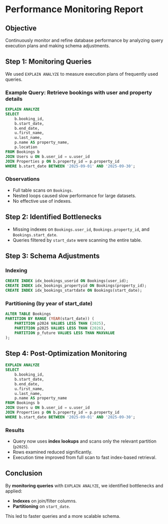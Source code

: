 # Performance Monitoring Report

## Objective
Continuously monitor and refine database performance by analyzing query execution plans and making schema adjustments.

## Step 1: Monitoring Queries

We used `EXPLAIN ANALYZE` to measure execution plans of frequently used queries.

### Example Query: Retrieve bookings with user and property details
```sql
EXPLAIN ANALYZE
SELECT 
    b.booking_id,
    b.start_date,
    b.end_date,
    u.first_name,
    u.last_name,
    p.name AS property_name,
    p.location
FROM Bookings b
JOIN Users u ON b.user_id = u.user_id
JOIN Properties p ON b.property_id = p.property_id
WHERE b.start_date BETWEEN '2025-09-01' AND '2025-09-30';
```

### Observations
- Full table scans on `Bookings`.  
- Nested loops caused slow performance for large datasets.  
- No effective use of indexes.

## Step 2: Identified Bottlenecks
- Missing indexes on `Bookings.user_id`, `Bookings.property_id`, and `Bookings.start_date`.  
- Queries filtered by `start_date` were scanning the entire table.  

## Step 3: Schema Adjustments

### Indexing
```sql
CREATE INDEX idx_bookings_userid ON Bookings(user_id);
CREATE INDEX idx_bookings_propertyid ON Bookings(property_id);
CREATE INDEX idx_bookings_startdate ON Bookings(start_date);
```

### Partitioning (by year of start_date)
```sql
ALTER TABLE Bookings
PARTITION BY RANGE (YEAR(start_date)) (
    PARTITION p2024 VALUES LESS THAN (2025),
    PARTITION p2025 VALUES LESS THAN (2026),
    PARTITION p_future VALUES LESS THAN MAXVALUE
);
```

## Step 4: Post-Optimization Monitoring

```sql
EXPLAIN ANALYZE
SELECT 
    b.booking_id,
    b.start_date,
    b.end_date,
    u.first_name,
    u.last_name,
    p.name AS property_name
FROM Bookings b
JOIN Users u ON b.user_id = u.user_id
JOIN Properties p ON b.property_id = p.property_id
WHERE b.start_date BETWEEN '2025-09-01' AND '2025-09-30';
```

### Results
- Query now uses **index lookups** and scans only the relevant partition (`p2025`).  
- Rows examined reduced significantly.  
- Execution time improved from full scan to fast index-based retrieval.

## Conclusion
By **monitoring queries** with `EXPLAIN ANALYZE`, we identified bottlenecks and applied:
- **Indexes** on join/filter columns.  
- **Partitioning** on `start_date`.  

This led to faster queries and a more scalable schema.  

